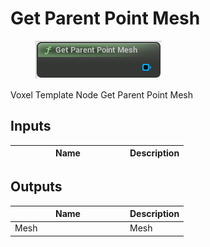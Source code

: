 # Get Parent Point Mesh

<div align="left" data-full-width="false">

<figure><img src="get_parent_point_mesh.png" alt=""><figcaption></figcaption></figure>

</div>

Voxel Template Node Get Parent Point Mesh

## Inputs

<table>
<thead><tr><th width="170">Name</th><th>Description</th></tr></thead>
<tbody>
</tbody>
</table>

## Outputs

<table>
<thead><tr><th width="170">Name</th><th>Description</th></tr></thead>
<tbody>
<tr><td>Mesh</td><td>Mesh</td></tr>
</tbody>
</table>